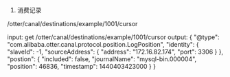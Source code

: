 
1. 消费记录

/otter/canal/destinations/example/1001/cursor

input:
    get /otter/canal/destinations/example/1001/cursor
output:
    {
        "@type": "com.alibaba.otter.canal.protocol.position.LogPosition",
        "identity": {
            "slaveId": -1,
            "sourceAddress": {
                "address": "172.16.82.174",
                "port": 3306
            }
        },
        "postion": {
            "included": false,
            "journalName": "mysql-bin.000004",
            "position": 46836,
            "timestamp": 1440403423000
        }
    }

